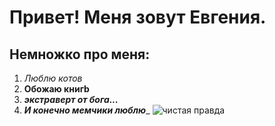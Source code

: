 # Привет! Меня зовут Евгения.
## Немножко про меня: 
1. *Люблю котов*
2. **Обожаю книгb**
3. ***экстраверт от бога...***
4. ___И конечно мемчики люблю____
![чистая правда](https://www.meme-arsenal.com/memes/ade0ca54ec666efb8744e99847382b55.jpg)